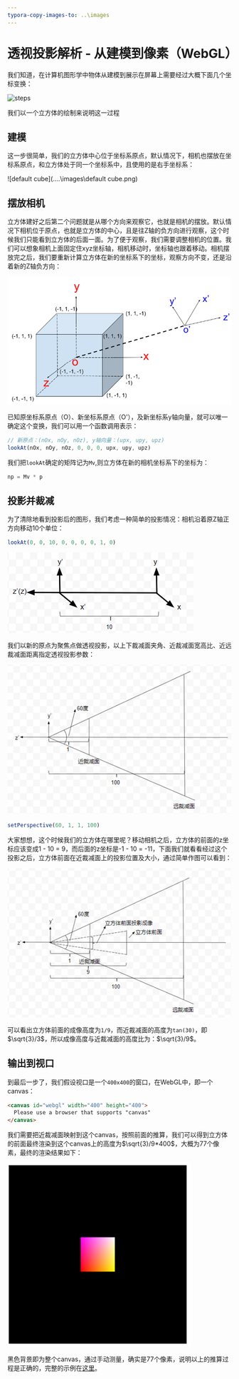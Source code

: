 ```yaml
---
typora-copy-images-to: ..\images
---
```


# 透视投影解析 - 从建模到像素（WebGL）

我们知道，在计算机图形学中物体从建模到展示在屏幕上需要经过大概下面几个坐标变换：

![steps](..\..\images\steps.png)

我们以一个立方体的绘制来说明这一过程

## 建模

这一步很简单，我们的立方体中心位于坐标系原点，默认情况下，相机也摆放在坐标系原点，和立方体处于同一个坐标系中，且使用的是右手坐标系：

![default cube](..\..\images\default cube.png)

## 摆放相机

立方体建好之后第二个问题就是从哪个方向来观察它，也就是相机的摆放。默认情况下相机位于原点，也就是立方体的中心，且是往Z轴的负方向进行观察，这个时候我们只能看到立方体的后面一面。为了便于观察，我们需要调整相机的位置。我们可以想象相机上面固定住xyz坐标轴，相机移动时，坐标轴也跟着移动。相机摆放完之后，我们要重新计算立方体在新的坐标系下的坐标，观察方向不变，还是沿着新的Z轴负方向：

![default-cube-2](../../images/default-cube-2.png)

已知原坐标系原点（O）、新坐标系原点（O'），及新坐标系y轴向量，就可以唯一确定这个变换，我们可以用一个函数调用表示：

```javascript
// 新原点：(nOx, nOy, nOz), y轴向量：(upx, upy, upz)
lookAt(nOx, nOy, nOz, 0, 0, 0, upx, upy, upz)
```

我们把`lookAt`确定的矩阵记为`Mv`,则立方体在新的相机坐标系下的坐标为：

```javascript
np = Mv * p
```

## 投影并裁减

为了清除地看到投影后的图形，我们考虑一种简单的投影情况：相机沿着原Z轴正方向移动10个单位：

```javascript
lookAt(0, 0, 10, 0, 0, 0, 0, 1, 0)
```

![1537254455887](../../images/1537254455887.png)

我们以新的原点为聚焦点做透视投影，以上下裁减面夹角、近裁减面宽高比、近远裁减面距离指定透视投影参数：

![1537255932260](../../images/1537255932260.png)

```javascript
setPerspective(60, 1, 1, 100)
```

大家想想，这个时候我们的立方体在哪里呢？移动相机之后，立方体的前面的z坐标应该变成1 - 10 = 9，而后面的z坐标是-1 - 10 = -11，下面我们就看看经过这个投影之后，立方体前面在近裁减面上的投影位置及大小，通过简单作图可以看到：

![1537257435923](../../images/1537257435923.png)

可以看出立方体前面的成像高度为`1/9`，而近裁减面的高度为`tan(30)`，即$\sqrt{3}/3$，所以成像高度与近裁减面的高度比为：$\sqrt{3}/9$。

## 输出到视口

到最后一步了，我们假设视口是一个`400x400`的窗口，在WebGL中，即一个canvas：

```html
<canvas id="webgl" width="400" height="400">
  Please use a browser that supports "canvas"
</canvas>
```

我们需要把近裁减面映射到这个canvas，按照前面的推算，我们可以得到立方体的前面最终渲染到这个canvas上的高度为$\sqrt{3}/9*400$，大概为77个像素，最终的渲染结果如下：

![1537258598407](../../images/1537258598407.png)

黑色背景即为整个canvas，通过手动测量，确实是77个像素，说明以上的推算过程是正确的，完整的示例在[这里](../webgl-guide/ch07/HelloCube.html)。

